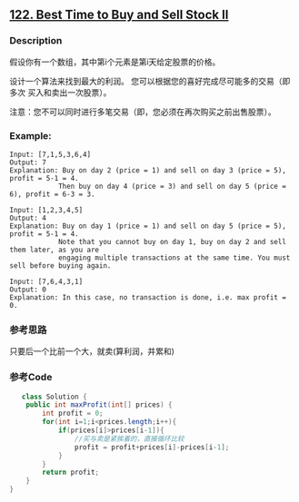 ## [122. Best Time to Buy and Sell Stock II ](https://leetcode.com/problems/best-time-to-buy-and-sell-stock-ii/description/)


### Description

假设你有一个数组，其中第i个元素是第i天给定股票的价格。

设计一个算法来找到最大的利润。 您可以根据您的喜好完成尽可能多的交易（即多次  买入和卖出一次股票）。

注意：您不可以同时进行多笔交易（即，您必须在再次购买之前出售股票）。
### Example:
 

    Input: [7,1,5,3,6,4]
    Output: 7
    Explanation: Buy on day 2 (price = 1) and sell on day 3 (price = 5), profit = 5-1 = 4.
                Then buy on day 4 (price = 3) and sell on day 5 (price = 6), profit = 6-3 = 3.

    Input: [1,2,3,4,5]
    Output: 4
    Explanation: Buy on day 1 (price = 1) and sell on day 5 (price = 5), profit = 5-1 = 4.
                Note that you cannot buy on day 1, buy on day 2 and sell them later, as you are
                engaging multiple transactions at the same time. You must sell before buying again.

    Input: [7,6,4,3,1]
    Output: 0
    Explanation: In this case, no transaction is done, i.e. max profit = 0.

### 参考思路


只要后一个比前一个大，就卖(算利润，并累和)
    
### 参考Code

```java
   class Solution {
    public int maxProfit(int[] prices) {
        int profit = 0;
        for(int i=1;i<prices.length;i++){
            if(prices[i]>prices[i-1]){
                //买与卖是紧挨着的，直接循环比较
                profit = profit+prices[i]-prices[i-1];
            }
        }
        return profit;
    }
}


```
